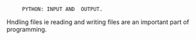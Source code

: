          PYTHON: INPUT AND  OUTPUT.
Hndling files ie reading and writing files are an important part of programming.

